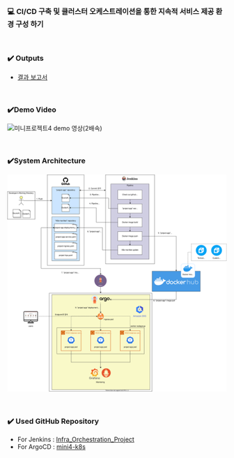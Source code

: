 <br>

### 💻 CI/CD 구축 및 클러스터 오케스트레이션을 통한 지속적 서비스 제공 환경 구성 하기

<br>

### ✔️ Outputs

- [결과 보고서](https://github.com/na3150/Cloud_boot_camp/blob/main/%EB%AF%B8%EB%8B%88%ED%94%84%EB%A1%9C%EC%A0%9D%ED%8A%B84/CICD_%EA%B5%AC%EC%B6%95_%EB%B0%8F_%ED%81%B4%EB%9F%AC%EC%8A%A4%ED%84%B0_%EC%98%A4%EC%BC%80%EC%8A%A4%ED%8A%B8%EB%A0%88%EC%9D%B4%EC%85%98%EC%9D%84_%ED%86%B5%ED%95%9C_%EC%A7%80%EC%86%8D%EC%A0%81_%EC%84%9C%EB%B9%84%EC%8A%A4_%EC%A0%9C%EA%B3%B5_%ED%99%98%EA%B2%BD_%EA%B5%AC%EC%84%B1_%ED%94%84%EB%A1%9C%EC%A0%9D%ED%8A%B8.pdf)

<br>

### ✔️Demo Video

![미니프로젝트4 demo 영상(2배속)](https://raw.githubusercontent.com/na3150/typora-img/main/img/%EB%AF%B8%EB%8B%88%ED%94%84%EB%A1%9C%EC%A0%9D%ED%8A%B84%20demo%20%EC%98%81%EC%83%81(2%EB%B0%B0%EC%86%8D).gif)

<br>

### ✔️System Architecture

![architecture](https://raw.githubusercontent.com/na3150/typora-img/main/img/architecture.svg)





<br>

### ✔️ Used GitHub Repository

- For Jenkins : [Infra_Orchestration_Project](https://github.com/na3150/Infra_Orchestration_Project) 
- For ArgoCD : [mini4-k8s](https://github.com/na3150/mini4-k8s) 

<br>

